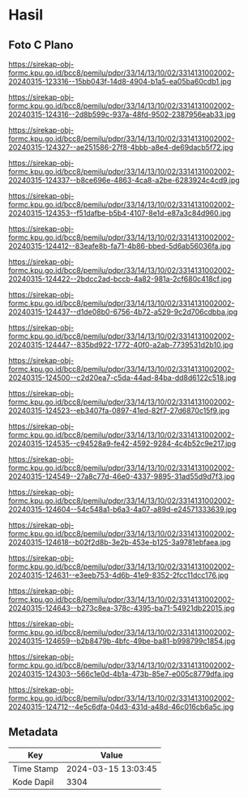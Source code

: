 # Hasil

## Foto C Plano

https://sirekap-obj-formc.kpu.go.id/bcc8/pemilu/pdpr/33/14/13/10/02/3314131002002-20240315-123316--15bb043f-14d8-4904-b1a5-ea05ba60cdb1.jpg

https://sirekap-obj-formc.kpu.go.id/bcc8/pemilu/pdpr/33/14/13/10/02/3314131002002-20240315-124316--2d8b599c-937a-48fd-9502-2387956eab33.jpg

https://sirekap-obj-formc.kpu.go.id/bcc8/pemilu/pdpr/33/14/13/10/02/3314131002002-20240315-124327--ae251586-27f8-4bbb-a8e4-de69dacb5f72.jpg

https://sirekap-obj-formc.kpu.go.id/bcc8/pemilu/pdpr/33/14/13/10/02/3314131002002-20240315-124337--b8ce696e-4863-4ca8-a2be-6283924c4cd9.jpg

https://sirekap-obj-formc.kpu.go.id/bcc8/pemilu/pdpr/33/14/13/10/02/3314131002002-20240315-124353--f51dafbe-b5b4-4107-8e1d-e87a3c84d960.jpg

https://sirekap-obj-formc.kpu.go.id/bcc8/pemilu/pdpr/33/14/13/10/02/3314131002002-20240315-124412--83eafe8b-fa71-4b86-bbed-5d6ab56036fa.jpg

https://sirekap-obj-formc.kpu.go.id/bcc8/pemilu/pdpr/33/14/13/10/02/3314131002002-20240315-124422--2bdcc2ad-bccb-4a82-981a-2cf680c418cf.jpg

https://sirekap-obj-formc.kpu.go.id/bcc8/pemilu/pdpr/33/14/13/10/02/3314131002002-20240315-124437--d1de08b0-6756-4b72-a529-9c2d706cdbba.jpg

https://sirekap-obj-formc.kpu.go.id/bcc8/pemilu/pdpr/33/14/13/10/02/3314131002002-20240315-124447--835bd922-1772-40f0-a2ab-7739531d2b10.jpg

https://sirekap-obj-formc.kpu.go.id/bcc8/pemilu/pdpr/33/14/13/10/02/3314131002002-20240315-124500--c2d20ea7-c5da-44ad-84ba-dd8d6122c518.jpg

https://sirekap-obj-formc.kpu.go.id/bcc8/pemilu/pdpr/33/14/13/10/02/3314131002002-20240315-124523--eb3407fa-0897-41ed-82f7-27d6870c15f9.jpg

https://sirekap-obj-formc.kpu.go.id/bcc8/pemilu/pdpr/33/14/13/10/02/3314131002002-20240315-124535--c94528a9-fe42-4592-9284-4c4b52c9e217.jpg

https://sirekap-obj-formc.kpu.go.id/bcc8/pemilu/pdpr/33/14/13/10/02/3314131002002-20240315-124549--27a8c77d-46e0-4337-9895-31ad55d9d7f3.jpg

https://sirekap-obj-formc.kpu.go.id/bcc8/pemilu/pdpr/33/14/13/10/02/3314131002002-20240315-124604--54c548a1-b6a3-4a07-a89d-e24571333639.jpg

https://sirekap-obj-formc.kpu.go.id/bcc8/pemilu/pdpr/33/14/13/10/02/3314131002002-20240315-124618--b02f2d8b-3e2b-453e-b125-3a9781ebfaea.jpg

https://sirekap-obj-formc.kpu.go.id/bcc8/pemilu/pdpr/33/14/13/10/02/3314131002002-20240315-124631--e3eeb753-4d6b-41e9-8352-2fcc11dcc176.jpg

https://sirekap-obj-formc.kpu.go.id/bcc8/pemilu/pdpr/33/14/13/10/02/3314131002002-20240315-124643--b273c8ea-378c-4395-ba71-54921db22015.jpg

https://sirekap-obj-formc.kpu.go.id/bcc8/pemilu/pdpr/33/14/13/10/02/3314131002002-20240315-124659--b2b8479b-4bfc-49be-ba81-b998799c1854.jpg

https://sirekap-obj-formc.kpu.go.id/bcc8/pemilu/pdpr/33/14/13/10/02/3314131002002-20240315-124303--566c1e0d-4b1a-473b-85e7-e005c8779dfa.jpg

https://sirekap-obj-formc.kpu.go.id/bcc8/pemilu/pdpr/33/14/13/10/02/3314131002002-20240315-124712--4e5c6dfa-04d3-431d-a48d-46c016cb6a5c.jpg


## Metadata

| Key        | Value               |
| ---------- | ------------------- |
| Time Stamp | 2024-03-15 13:03:45 |
| Kode Dapil | 3304                |



